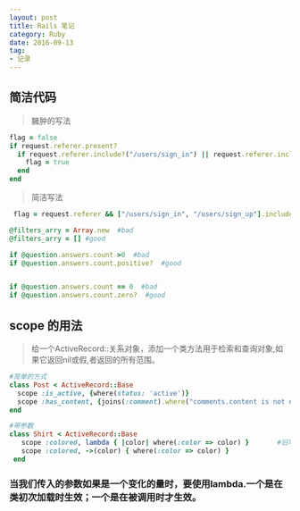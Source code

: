 ```yaml
---
layout: post
title: Rails 笔记
category: Ruby
date: 2016-09-13
tag: 
- 记录
---
```


## 简洁代码

> 臃肿的写法

```ruby
flag = false
if request.referer.present?
  if request.referer.include?("/users/sign_in") || request.referer.include?("/users/sign_up")
    flag = true
  end
end
``` 

<!-- more -->

> 简洁写法

```ruby
 flag = request.referer && ["/users/sign_in", "/users/sign_up"].include?(request.referer)
``` 

```ruby
@filters_arry = Array.new  #bad
@filters_arry = [] #good

if @question.answers.count >0  #bad
if @question.answers.count.positive?  #good


if @question.answers.count == 0  #bad
if @question.answers.count.zero?  #good
``` 

## scope 的用法

> 给一个ActiveRecord::关系对象，添加一个类方法用于检索和查询对象,如果它返回nil或假,者返回的所有范围。

```ruby
#简单的方式
class Post < ActiveRecord::Base
  scope :is_active, {where(status: 'active')}
  scope :has_content, {joins(:comment).where("comments.content is not null")}
end

#带参数
class Shirt < ActiveRecord::Base
   scope :colored, lambda { |color| where(:color => color) }       #旧写法
   scope :colored, ->(color) { where(:color => color) }                #新写法
 end
``` 

### 当我们传入的参数如果是一个变化的量时，要使用lambda.一个是在类初次加载时生效；一个是在被调用时才生效。
